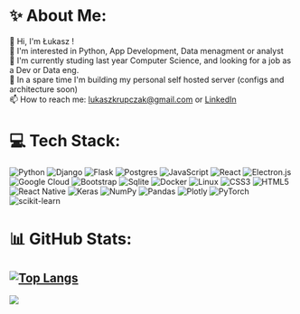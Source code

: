 # ✨ About Me:

👋 Hi, I'm Łukasz ! \
👀 I'm interested in Python, App Development, Data menagment or analyst \
🌱 I'm currently studing last year Computer Science, and looking for a job as a Dev or Data eng. \
🔭 In a spare time I'm building my personal self hosted server (configs and architecture soon) \
📫 How to reach me: lukaszkrupczak@gmail.com or [LinkedIn](https://www.linkedin.com/in/lukasz-krupczak/)

# 💻 Tech Stack:
![Python](https://img.shields.io/badge/Python-3776AB.svg?style=for-the-badge&logo=Python&logoColor=white) ![Django](https://img.shields.io/badge/Django-092E20.svg?style=for-the-badge&logo=Django&logoColor=white) ![Flask](https://img.shields.io/badge/Flask-000000.svg?style=for-the-badge&logo=Flask&logoColor=white) ![Postgres](https://img.shields.io/badge/PostgreSQL-4169E1.svg?style=for-the-badge&logo=PostgreSQL&logoColor=white) ![JavaScript](https://img.shields.io/badge/JavaScript-F7DF1E.svg?style=for-the-badge&logo=JavaScript&logoColor=black) ![React](https://img.shields.io/badge/react-%2320232a.svg?style=for-the-badge&logo=react&logoColor=%2361DAFB) ![Electron.js](https://img.shields.io/badge/Electron-191970?style=for-the-badge&logo=Electron&logoColor=white) ![Google Cloud](https://img.shields.io/badge/GoogleCloud-%234285F4.svg?style=for-the-badge&logo=google-cloud&logoColor=white) ![Bootstrap](https://img.shields.io/badge/Bootstrap-7952B3.svg?style=for-the-badge&logo=Bootstrap&logoColor=white) ![Sqlite](https://img.shields.io/badge/SQLite-003B57.svg?style=for-the-badge&logo=SQLite&logoColor=white) ![Docker](https://img.shields.io/badge/Docker-2496ED.svg?style=for-the-badge&logo=Docker&logoColor=white) ![Linux](https://img.shields.io/badge/Linux-FCC624?style=for-the-badge&logo=linux&logoColor=black) ![CSS3](https://img.shields.io/badge/CSS3-1572B6.svg?style=for-the-badge&logo=CSS3&logoColor=white) ![HTML5](https://img.shields.io/badge/html5-%23E34F26.svg?style=for-the-badge&logo=html5&logoColor=white) ![React Native](https://img.shields.io/badge/react_native-%2320232a.svg?style=for-the-badge&logo=react&logoColor=%2361DAFB) ![Keras](https://img.shields.io/badge/Keras-%23D00000.svg?style=for-the-badge&logo=Keras&logoColor=white) ![NumPy](https://img.shields.io/badge/numpy-%23013243.svg?style=for-the-badge&logo=numpy&logoColor=white) ![Pandas](https://img.shields.io/badge/pandas-%23150458.svg?style=for-the-badge&logo=pandas&logoColor=white) ![Plotly](https://img.shields.io/badge/Plotly-%233F4F75.svg?style=for-the-badge&logo=plotly&logoColor=white) ![PyTorch](https://img.shields.io/badge/PyTorch-%23EE4C2C.svg?style=for-the-badge&logo=PyTorch&logoColor=white) ![scikit-learn](https://img.shields.io/badge/scikit--learn-%23F7931E.svg?style=for-the-badge&logo=scikit-learn&logoColor=white) 

# 📊 GitHub Stats:
[![Top Langs](https://github-readme-stats.vercel.app/api/top-langs/?username=Nowidas&hide=jupyter%20notebook&layout=compact&theme=dark)](https://github.com/anuraghazra/github-readme-stats)
---
[![](https://visitcount.itsvg.in/api?id=Nowidas&label=Views&color=1&icon=5&pretty=true)](https://visitcount.itsvg.in)
<!--
**Nowidas/Nowidas** is a ✨ _special_ ✨ repository because its `README.md` (this file) appears on your GitHub profile.

Here are some ideas to get you started:

- 🔭 I’m currently working on ...
- 🌱 I’m currently learning ...
- 👯 I’m looking to collaborate on ...
- 🤔 I’m looking for help with ...
- 💬 Ask me about ...
- 📫 How to reach me: ...
- 😄 Pronouns: ...
- ⚡ Fun fact: ...
-->
